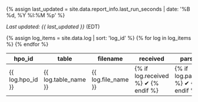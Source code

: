 {% assign last_updated = site.data.report_info.last_run_seconds | date: '%B %d, %Y %I:%M %p' %}
<p><i>Last updated: {{ last_updated }}</i> (EDT)</p>
<table class="log-table">
<thead>
<tr>
  <th>hpo_id</th>
  <th>table</th>
  <th>filename</th>
  <th title="A file with the given name was received via file transfer">received</th>
  <th title="The file was parsed successfully as a CSV file">parsed</th>
  <th title="All rows in the file had the minimum required fields and fields were of the correct type">loaded</th>
</tr>
</thead>
<tbody>
{% assign log_items = site.data.log | sort: 'log_id' %}
{% for log in log_items %}
<tr {% if log.message != null %} class="issue" data-message="{{ log.message | xml_escape }}" {% endif %}>
  <td>{{ log.hpo_id }}</td>
  <td>{{ log.table_name }}</td>
  <td>{{ log.file_name }}</td>
  <td>{% if log.received %} &#10004; {% endif %}</td>
  <td>{% if log.parsing %} &#10004; {% endif %}</td>
  <td>{% if log.loading %} &#10004; {% endif %}</td>
</tr>
{% endfor %}
</tbody>
</table>
